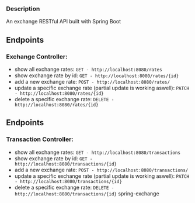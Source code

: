 ### Description

An exchange RESTful API built with Spring Boot

## Endpoints

### Exchange Controller:

- show all exchange rates:
  ```GET - http://localhost:8080/rates```
- show exchange rate by id:
  ```GET - http://localhost:8080/rates/{id}```
- add a new exchange rate:
  ```POST - http://localhost:8080/rates/```
- update a specific exchange rate (partial update is working aswell):
  ```PATCH - http://localhost:8080/rates/{id}```
- delete a specific exchange rate:
  ```DELETE - http://localhost:8080/rates/{id}```

## Endpoints

### Transaction Controller:

- show all exchange rates:
  ```GET - http://localhost:8080/transactions```
- show exchange rate by id:
  ```GET - http://localhost:8080/transactions/{id}```
- add a new exchange rate:
  ```POST - http://localhost:8080/transactions/```
- update a specific exchange rate (partial update is working aswell):
  ```PATCH - http://localhost:8080/transactions/{id}```
- delete a specific exchange rate:
  ```DELETE - http://localhost:8080/transactions/{id}``` spring-exchange

